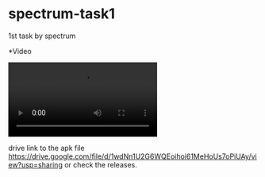 # spectrum-task1
1st task by spectrum

*Video

![Video Link](2021_06_28_23_50_58_trim.mp4)

drive link to the apk file
https://drive.google.com/file/d/1wdNn1U2G6WQEoihoi61MeHoUs7oPiUAy/view?usp=sharing
or check the releases.
